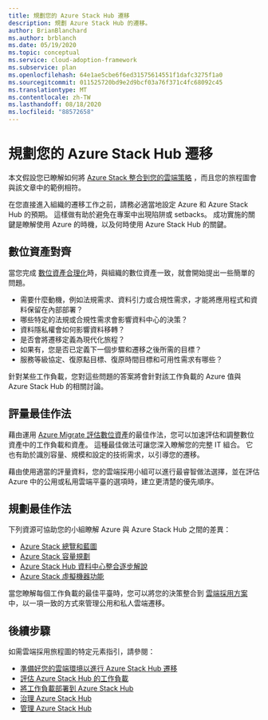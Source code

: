 ```yaml
---
title: 規劃您的 Azure Stack Hub 遷移
description: 規劃 Azure Stack Hub 的遷移。
author: BrianBlanchard
ms.author: brblanch
ms.date: 05/19/2020
ms.topic: conceptual
ms.service: cloud-adoption-framework
ms.subservice: plan
ms.openlocfilehash: 64e1ae5cbe6f6ed31575614551f1dafc3275f1a0
ms.sourcegitcommit: 011525720bd9e2d9bcf03a76f371c4fc68092c45
ms.translationtype: MT
ms.contentlocale: zh-TW
ms.lasthandoff: 08/18/2020
ms.locfileid: "88572658"
---
```

# <a name="plan-your-azure-stack-hub-migration"></a>規劃您的 Azure Stack Hub 遷移

本文假設您已瞭解如何將 [Azure Stack 整合到您的雲端策略](./index.md) ，而且您的旅程圖會與該文章中的範例相符。

在您直接進入組織的遷移工作之前，請務必適當地設定 Azure 和 Azure Stack Hub 的預期。 這樣做有助於避免在專案中出現陷阱或 setbacks。 成功實施的關鍵是瞭解使用 Azure 的時機，以及何時使用 Azure Stack Hub 的關鍵。

## <a name="digital-estate-alignment"></a>數位資產對齊

當您完成 [數位資產合理化](../../digital-estate/index.md)時，與組織的數位資產一致，就會開始提出一些簡單的問題。

- 需要什麼動機，例如法規需求、資料引力或合規性需求，才能將應用程式和資料保留在內部部署？
- 哪些特定的法規或合規性需求會影響資料中心的決策？
- 資料隱私權會如何影響資料移轉？
- 是否會將遷移定義為現代化旅程？
- 如果有，您是否已定義下一個步驟和遷移之後所需的目標？
- 服務等級協定、復原點目標、復原時間目標和可用性需求有哪些？

針對某些工作負載，您對這些問題的答案將會針對該工作負載的 Azure 值與 Azure Stack Hub 的相關討論。

## <a name="assessment-best-practices"></a>評量最佳作法

藉由運用 [Azure Migrate 評估數位資產](../../plan/contoso-migration-assessment.md)的最佳作法，您可以加速評估和調整數位資產中的工作負載和資產。 這種最佳做法可讓您深入瞭解您的完整 IT 組合。 它也有助於識別容量、規模和設定的技術需求，以引導您的遷移。

藉由使用適當的評量資料，您的雲端採用小組可以進行最睿智做法選擇，並在評估 Azure 中的公用或私用雲端平臺的選項時，建立更清楚的優先順序。

## <a name="planning-best-practices"></a>規劃最佳作法

下列資源可協助您的小組瞭解 Azure 與 Azure Stack Hub 之間的差異：

- [Azure Stack 總覽和藍圖](https://azure.microsoft.com/resources/videos/ignite-2018-azure-stack-overview-and-roadmap/)
- [Azure Stack 容量規劃](/azure/azure-stack/capacity-planning)
- [Azure Stack Hub 資料中心整合逐步解說](/azure-stack/operator/azure-stack-customer-journey)
- [Azure Stack 虛擬機器功能](/azure-stack/user/azure-stack-vm-considerations?view=azs-1910)

當您瞭解每個工作負載的最佳平臺時，您可以將您的決策整合到 [雲端採用方案](../../plan/template.md) 中，以一項一致的方式來管理公用和私人雲端遷移。

## <a name="next-steps"></a>後續步驟

如需雲端採用旅程圖的特定元素指引，請參閱：

- [準備好您的雲端環境以進行 Azure Stack Hub 遷移](./ready.md)
- [評估 Azure Stack Hub 的工作負載](./migrate-assess.md)
- [將工作負載部署到 Azure Stack Hub](./migrate-deploy.md)
- [治理 Azure Stack Hub](./govern.md)
- [管理 Azure Stack Hub](./manage.md)
